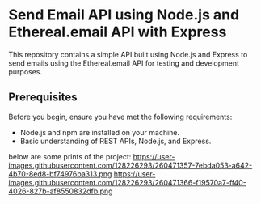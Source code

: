 # Send Email API using Node.js and Ethereal.email API with Express

This repository contains a simple API built using Node.js and Express to send emails using the Ethereal.email API for testing and development purposes.

## Prerequisites

Before you begin, ensure you have met the following requirements:

- Node.js and npm are installed on your machine.
- Basic understanding of REST APIs, Node.js, and Express.

below are some prints of the project:
https://user-images.githubusercontent.com/128226293/260471357-7ebda053-a642-4b70-8ed8-bf74976ba313.png
https://user-images.githubusercontent.com/128226293/260471366-f19570a7-ff40-4026-827b-af8550832dfb.png
